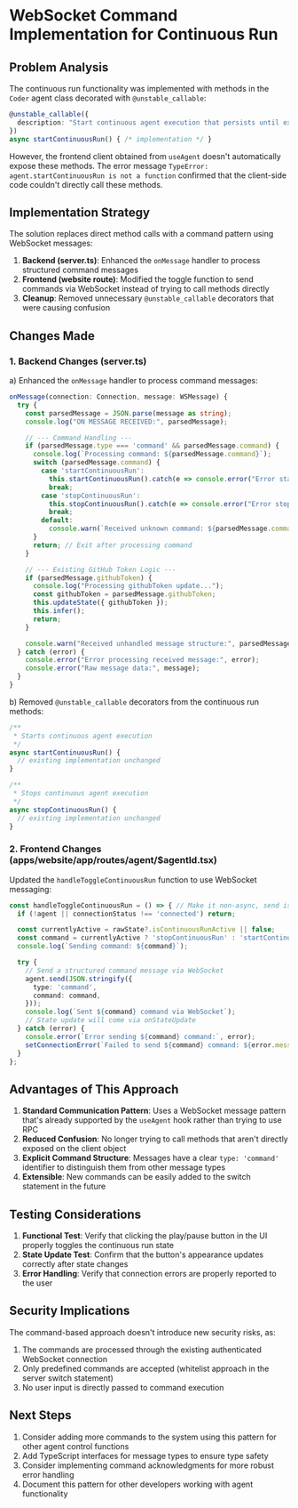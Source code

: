 # WebSocket Command Implementation for Continuous Run

## Problem Analysis

The continuous run functionality was implemented with methods in the `Coder` agent class decorated with `@unstable_callable`:

```typescript
@unstable_callable({
  description: "Start continuous agent execution that persists until explicitly stopped"
})
async startContinuousRun() { /* implementation */ }
```

However, the frontend client obtained from `useAgent` doesn't automatically expose these methods. The error message `TypeError: agent.startContinuousRun is not a function` confirmed that the client-side code couldn't directly call these methods.

## Implementation Strategy

The solution replaces direct method calls with a command pattern using WebSocket messages:

1. **Backend (server.ts)**: Enhanced the `onMessage` handler to process structured command messages
2. **Frontend (website route)**: Modified the toggle function to send commands via WebSocket instead of trying to call methods directly
3. **Cleanup**: Removed unnecessary `@unstable_callable` decorators that were causing confusion

## Changes Made

### 1. Backend Changes (server.ts)

a) Enhanced the `onMessage` handler to process command messages:

```typescript
onMessage(connection: Connection, message: WSMessage) {
  try {
    const parsedMessage = JSON.parse(message as string);
    console.log("ON MESSAGE RECEIVED:", parsedMessage);

    // --- Command Handling ---
    if (parsedMessage.type === 'command' && parsedMessage.command) {
      console.log(`Processing command: ${parsedMessage.command}`);
      switch (parsedMessage.command) {
        case 'startContinuousRun':
          this.startContinuousRun().catch(e => console.error("Error starting continuous run from command:", e));
          break;
        case 'stopContinuousRun':
          this.stopContinuousRun().catch(e => console.error("Error stopping continuous run from command:", e));
          break;
        default:
          console.warn(`Received unknown command: ${parsedMessage.command}`);
      }
      return; // Exit after processing command
    }

    // --- Existing GitHub Token Logic ---
    if (parsedMessage.githubToken) {
      console.log("Processing githubToken update...");
      const githubToken = parsedMessage.githubToken;
      this.updateState({ githubToken });
      this.infer();
      return;
    }

    console.warn("Received unhandled message structure:", parsedMessage);
  } catch (error) {
    console.error("Error processing received message:", error);
    console.error("Raw message data:", message);
  }
}
```

b) Removed `@unstable_callable` decorators from the continuous run methods:

```typescript
/**
 * Starts continuous agent execution
 */
async startContinuousRun() {
  // existing implementation unchanged
}

/**
 * Stops continuous agent execution
 */
async stopContinuousRun() {
  // existing implementation unchanged
}
```

### 2. Frontend Changes (apps/website/app/routes/agent/$agentId.tsx)

Updated the `handleToggleContinuousRun` function to use WebSocket messaging:

```typescript
const handleToggleContinuousRun = () => { // Make it non-async, send is usually fire-and-forget
  if (!agent || connectionStatus !== 'connected') return;

  const currentlyActive = rawState?.isContinuousRunActive || false;
  const command = currentlyActive ? 'stopContinuousRun' : 'startContinuousRun';
  console.log(`Sending command: ${command}`);

  try {
    // Send a structured command message via WebSocket
    agent.send(JSON.stringify({
      type: 'command',
      command: command,
    }));
    console.log(`Sent ${command} command via WebSocket`);
    // State update will come via onStateUpdate
  } catch (error) {
    console.error(`Error sending ${command} command:`, error);
    setConnectionError(`Failed to send ${command} command: ${error.message || 'Unknown error'}`);
  }
};
```

## Advantages of This Approach

1. **Standard Communication Pattern**: Uses a WebSocket message pattern that's already supported by the `useAgent` hook rather than trying to use RPC
2. **Reduced Confusion**: No longer trying to call methods that aren't directly exposed on the client object
3. **Explicit Command Structure**: Messages have a clear `type: 'command'` identifier to distinguish them from other message types
4. **Extensible**: New commands can be easily added to the switch statement in the future

## Testing Considerations

1. **Functional Test**: Verify that clicking the play/pause button in the UI properly toggles the continuous run state
2. **State Update Test**: Confirm that the button's appearance updates correctly after state changes
3. **Error Handling**: Verify that connection errors are properly reported to the user

## Security Implications

The command-based approach doesn't introduce new security risks, as:
1. The commands are processed through the existing authenticated WebSocket connection
2. Only predefined commands are accepted (whitelist approach in the server switch statement)
3. No user input is directly passed to command execution

## Next Steps

1. Consider adding more commands to the system using this pattern for other agent control functions
2. Add TypeScript interfaces for message types to ensure type safety
3. Consider implementing command acknowledgments for more robust error handling
4. Document this pattern for other developers working with agent functionality
